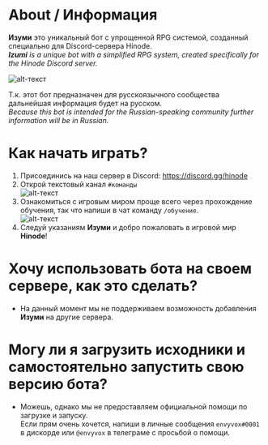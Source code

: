 # About / Информация

**Изуми** это уникальный бот с упрощенной RPG системой, созданный специально для Discord-сервера Hinode.<br>
***Izumi** is a unique bot with a simplified RPG system, created specifically for the Hinode Discord server.*

![alt-текст](https://cdn.discordapp.com/attachments/842067362139209778/897915309871230996/unknown.png "Превью команд")

Т.к. этот бот предназначен для русскоязычного сообщества дальнейшая информация будет на русском.<br>
*Because this bot is intended for the Russian-speaking community further information will be in Russian.*

# Как начать играть?
1. Присоединись на наш сервер в Discord: https://discord.gg/hinode
2. Открой текстовый канал `#команды`<br>
![alt-текст](https://cdn.discordapp.com/attachments/842067362139209778/897912189699113070/unknown.png "Канал #команды")
3. Ознакомиться с игровым миром проще всего через прохождение обучения, так что напиши в чат команду `/обучение`.<br>
![alt-текст](https://cdn.discordapp.com/attachments/842067362139209778/897912959857201202/unknown.png "Команда /обучение")
4. Следуй указаниям **Изуми** и добро пожаловать в игровой мир **Hinode**!

# Хочу использовать бота на своем сервере, как это сделать?
- На данный момент мы не поддерживаем возможность добавления **Изуми** на другие сервера.

# Могу ли я загрузить исходники и самостоятельно запустить свою версию бота?
- Можешь, однако мы не предоставляем официальной помощи по загрузке и запуску.<br>
Если прям очень хочется, напиши в личные сообщения `envyvox#0001` в дискорде или `@envyvox` в телеграме с просьбой о помощи.
